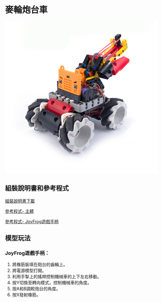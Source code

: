 # 麥輪炮台車

![](./images/4.jpg)

## 組裝說明書和參考程式

[組裝說明書下載]()

[參考程式- 主體]()

[參考程式- JoyFrog遊戲手柄]()

## 模型玩法

### JoyFrog遊戲手柄：

1. 將橡筋裝填在砲台的齒輪上。
2. 將電源模型打開。
3. 利用手掣上的搖桿控制機械車的上下左右移動。
4. 按Y切換至轉向模式，控制機械車的角度。
5. 按A和B調較炮台的角度。
6. 按X發射橡筋。